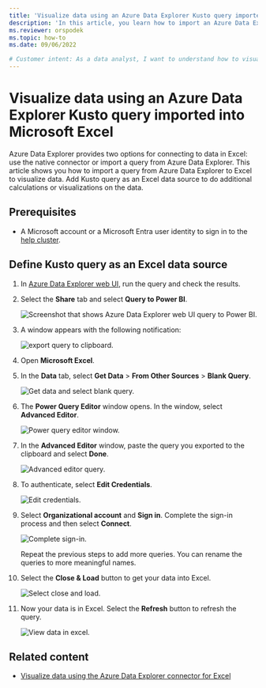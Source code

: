 ```yaml
---
title: 'Visualize data using an Azure Data Explorer Kusto query imported into Microsoft Excel'
description: 'In this article, you learn how to import an Azure Data Explorer Kusto query into Microsoft Excel.'
ms.reviewer: orspodek
ms.topic: how-to
ms.date: 09/06/2022

# Customer intent: As a data analyst, I want to understand how to visualize my Azure Data Explorer data in Excel.
---
```


# Visualize data using an Azure Data Explorer Kusto query imported into Microsoft Excel

Azure Data Explorer provides two options for connecting to data in Excel: use the native connector or import a query from Azure Data Explorer. This article shows you how to import a query from Azure Data Explorer to Excel to visualize data. Add Kusto query as an Excel data source to do additional calculations or visualizations on the data.

## Prerequisites

* A Microsoft account or a Microsoft Entra user identity to sign in to the [help cluster](https://dataexplorer.azure.com/clusters/help/databases/Samples).

## Define Kusto query as an Excel data source

1. In [Azure Data Explorer web UI](https://dataexplorer.azure.com/clusters/help/databases/Samples), run the query and check the results.

1. Select the **Share** tab and select **Query to Power BI**.

    ![Screenshot that shows Azure Data Explorer web UI query to Power BI.](media/excel-blank-query/web-ui-query-to-powerbi.png)

1. A window appears with the following notification:

    ![export query to clipboard.](media/excel-blank-query/query-exported-to-clipboard.png)

1. Open **Microsoft Excel**.

1. In the **Data** tab, select **Get Data** > **From Other Sources** > **Blank Query**.

    ![Get data and select blank query.](media/excel-blank-query/get-data-blank-query.png)

1. The **Power Query Editor** window opens. In the window, select **Advanced Editor**.

    ![Power query editor window.](media/excel-blank-query/power-query-editor.png)

1. In the **Advanced Editor** window, paste the query you exported to the clipboard and select **Done**.

    ![Advanced editor query.](media/excel-blank-query/advanced-editor-query.png)

1. To authenticate, select **Edit Credentials**.

    ![Edit credentials.](media/excel-blank-query/edit-credentials.png)

1. Select **Organizational account** and **Sign in**. Complete the sign-in process and then select **Connect**.

    ![Complete sign-in.](media/excel-blank-query/complete-sign-in.png)

    Repeat the previous steps to add more queries. You can rename the queries to more meaningful names.

1. Select the **Close & Load** button to get your data into Excel.

    ![Select close and load.](media/excel-blank-query/close-and-load.png)

1. Now your data is in Excel. Select the **Refresh** button to refresh the query.

    ![View data in excel.](media/excel-blank-query/data-in-excel.png)

## Related content

* [Visualize data using the Azure Data Explorer connector for Excel](excel-connector.md)
